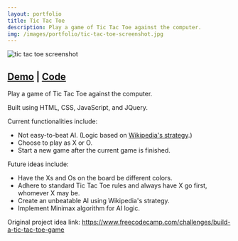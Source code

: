 ```yaml
---
layout: portfolio
title: Tic Tac Toe
description: Play a game of Tic Tac Toe against the computer.
img: /images/portfolio/tic-tac-toe-screenshot.jpg
---
```


<div class="center">
	<img src="{{ site.baseurl }}/images/portfolio/tic-tac-toe-screenshot.jpg" alt="tic tac toe screenshot" title="free code camp tic tac toe game" class="portfolio-image"/>
</div>

<h2 class="center"><a href="https://bethqiang.github.io/tic-tac-toe/" target="_blank">Demo</a> | <a href="https://github.com/bethqiang/tic-tac-toe" target="_blank">Code</a></h2>

<p>Play a game of Tic Tac Toe against the computer.</p>

<p>Built using HTML, CSS, JavaScript, and JQuery.</p>

<p>Current functionalities include:</p>
<ul>
	<li>Not easy-to-beat AI. (Logic based on <a href="https://en.wikipedia.org/wiki/Tic-tac-toe#Strategy" target="_blank">Wikipedia's strategy</a>.)</li>
	<li>Choose to play as X or O.</li>
	<li>Start a new game after the current game is finished.</li>
</ul>

<p>Future ideas include:</p>
<ul>
	<li>Have the Xs and Os on the board be different colors.</li>
	<li>Adhere to standard Tic Tac Toe rules and always have X go first, whomever X may be.</li>
	<li>Create an unbeatable AI using Wikipedia's strategy.</li>
	<li>Implement Minimax algorithm for AI logic.</li>
</ul>

<p>Original project idea link: <a href="https://www.freecodecamp.com/challenges/build-a-tic-tac-toe-game" target="_blank">https://www.freecodecamp.com/challenges/build-a-tic-tac-toe-game</a></p>
